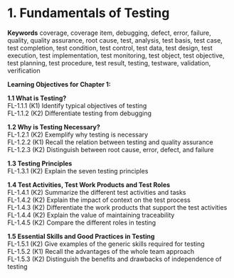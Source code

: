 # 1. Fundamentals of Testing

**Keywords**
coverage, coverage item, debugging, defect, error, failure, quality, quality assurance, root cause, test, analysis, test basis, test case, test completion, test condition, test control, test data, test design, test execution, test implementation, test monitoring, test object, test objective, test planning, test procedure, test result, testing, testware, validation, verification

**Learning Objectives for Chapter 1:**

**1.1 What is Testing?**  
FL-1.1.1 (K1) Identify typical objectives of testing  
FL-1.1.2 (K2) Differentiate testing from debugging  

**1.2 Why is Testing Necessary?**  
FL-1.2.1 (K2) Exemplify why testing is necessary  
FL-1.2.2 (K1) Recall the relation between testing and quality assurance  
FL-1.2.3 (K2) Distinguish between root cause, error, defect, and failure  

**1.3 Testing Principles**  
FL-1.3.1 (K2) Explain the seven testing principles  

**1.4 Test Activities, Test Work Products and Test Roles**  
FL-1.4.1 (K2) Summarize the different test activities and tasks  
FL-1.4.2 (K2) Explain the impact of context on the test process  
FL-1.4.3 (K2) Differentiate the work products that support the test activities  
FL-1.4.4 (K2) Explain the value of maintaining traceability  
FL-1.4.5 (K2) Compare the different roles in testing  

**1.5 Essential Skills and Good Practices in Testing**  
FL-1.5.1 (K2) Give examples of the generic skills required for testing  
FL-1.5.2 (K1) Recall the advantages of the whole team approach  
FL-1.5.3 (K2) Distinguish the benefits and drawbacks of independence of testing  